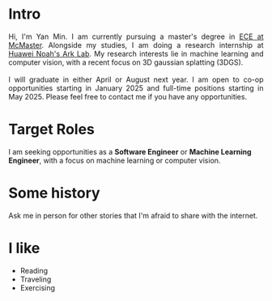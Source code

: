# Intro

<div style="text-align: justify;">
Hi, I&apos;m Yan Min. I am currently pursuing a master&apos;s degree in <a href="https://www.eng.mcmaster.ca/ece/">ECE at McMaster</a>.
Alongside my studies, I am doing a research internship at <a href="https://noahlab.com.hk/#/home">Huawei Noah&apos;s Ark Lab</a>.
My research interests lie in machine learning and computer vision,
with a recent focus on 3D gaussian splatting (3DGS).<br><br>
I will graduate in either April or August next year.
I am open to co-op opportunities starting in January 2025
and full-time positions starting in May 2025.
Please feel free to contact me if you have any opportunities.
</div>

# Target Roles

I am seeking opportunities as a __Software Engineer__ or **Machine Learning Engineer**, with a focus on machine learning or computer vision.

# Some history

Ask me in person for other stories that I'm afraid to share with the internet.

# I like

- Reading
- Traveling
- Exercising